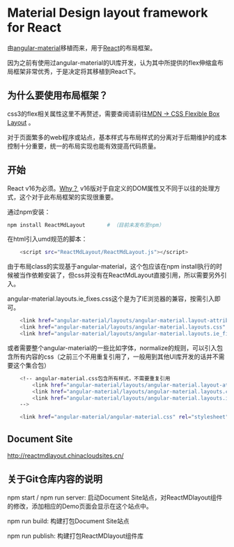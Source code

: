 # Material Design layout framework for React

由[angular-material](https://material.angularjs.org/latest/)移植而来，用于[React](https://reactjs.org/)的布局框架。

因为之前有使用过angular-material的UI库开发，认为其中所提供的flex伸缩盒布局框架非常优秀，于是决定将其移植到React下。

## 为什么要使用布局框架？
css3的flex相关属性这里不再赘述，需要查阅请前往[MDN -> CSS Flexible Box Layout](https://developer.mozilla.org/en-US/docs/Web/CSS/CSS_Flexible_Box_Layout)
。

对于页面繁多的web程序或站点，基本样式与布局样式的分离对于后期维护的成本控制十分重要，统一的布局实现也能有效提高代码质量。

## 开始

React v16为必须。[Why？](https://reactjs.org/blog/2017/09/08/dom-attributes-in-react-16.html) v16版对于自定义的DOM属性又不同于以往的处理方式，这个对于此布局框架的实现很重要。

通过npm安装：
```bash
npm install ReactMdLayout       # （目前未发布至npm）
```

在html引入umd规范的脚本：
```bash
    <script src="ReactMdLayout/ReactMdLayout.js"></script>
```

由于布局class的实现基于angular-material，这个包应该在npm install执行的时候被当作依赖安装了，但css并没有在ReactMdLayout直接引用，所以需要另外引入。

angular-material.layouts.ie_fixes.css这个是为了IE浏览器的兼容，按需引入即可。
```bash
    <link href="angular-material/layouts/angular-material.layout-attributes.css" rel="stylesheet" />
    <link href="angular-material/layouts/angular-material.layouts.css" rel="stylesheet" />
    <link href="angular-material/layouts/angular-material.layouts.ie_fixes.css" rel="stylesheet" />
```

或者需要整个angular-material的一些比如字体，normalize的规则，可以引入包含所有内容的css（之前三个不用重复引用了，一般用到其他UI库开发的话并不需要这个集合包）
```bash
    <!-- angular-material.css包含所有样式，不需要重复引用
        <link href="angular-material/layouts/angular-material.layout-attributes.css" rel="stylesheet" />
        <link href="angular-material/layouts/angular-material.layouts.css" rel="stylesheet" />
        <link href="angular-material/layouts/angular-material.layouts.ie_fixes.css" rel="stylesheet" />
    -->

    <link href="angular-material/angular-material.css" rel="stylesheet" />
```

## Document Site

http://reactmdlayout.chinacloudsites.cn/

## 关于Git仓库内容的说明

npm start / npm run server:
启动Document Site站点，对ReactMDlayout组件的修改，添加相应的Demo页面会显示在这个站点中。

npm run build:
构建打包Document Site站点

npm run publish:
构建打包ReactMDlayout组件库
